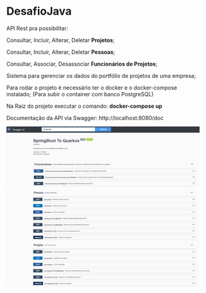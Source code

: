 # DesafioJava
API Rest pra possibilitar:

Consultar, Incluir, Alterar, Deletar **Projetos**;

Consultar, Incluir, Alterar, Deletar **Pessoas**;

Consultar, Associar, Desassociar **Funcionários de Projetos**;

Sistema para gerenciar os dados do portfólio de projetos de uma empresa;

Para rodar o projeto é necessário ter o docker e o docker-compose instalado; (Para subir o container com banco PostgreSQL)

Na Raiz do projeto executar o comando: **docker-compose up**

Documentação da API via Swagger: http://localhost:8080/doc

![](./doc/Swagger1.png)
![](./doc/Swagger2.png)